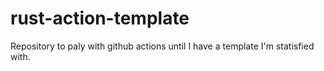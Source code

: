 # rust-action-template
Repository to paly with github actions until I have a template I'm statisfied with.
